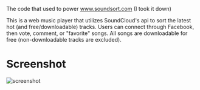 The code that used to power www.soundsort.com (I took it down)

This is a web music player that utilizes SoundCloud's api to sort the latest hot (and free/downloadable) tracks.  Users can connect through Facebook, then vote, comment, or "favorite" songs.  All songs are downloadable for free (non-downloadable tracks are excluded).

# Screenshot
![screenshot](http://i.imgur.com/m6EdAAg.png)
